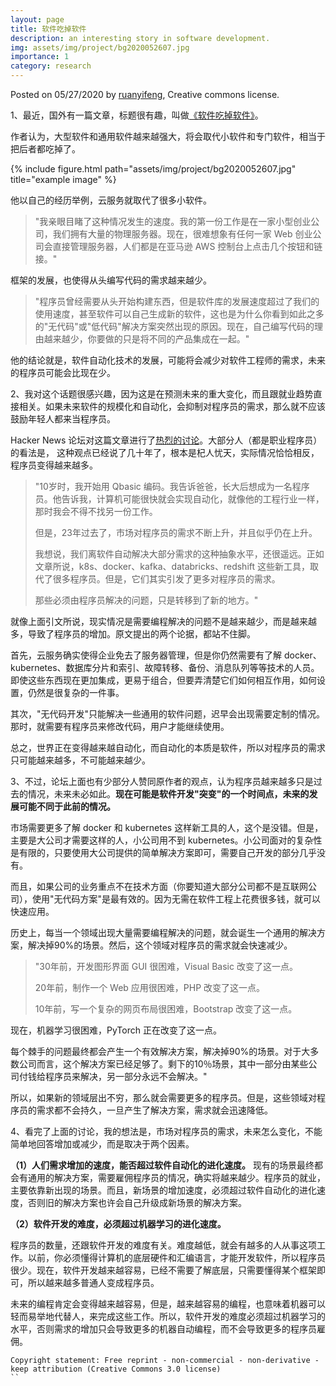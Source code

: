 ```yaml
---
layout: page
title: 软件吃掉软件
description: an interesting story in software development.
img: assets/img/project/bg2020052607.jpg
importance: 1
category: research
---
```


Posted on 05/27/2020 by [ruanyifeng](https://www.ruanyifeng.com/blog/2020/05/will-programmers-increase.html), Creative commons license. 

1、最近，国外有一篇文章，标题很有趣，叫做[《软件吃掉软件》](https://themargins.substack.com/p/software-will-eat-software-in-a-remote)。

作者认为，大型软件和通用软件越来越强大，将会取代小软件和专门软件，相当于把后者都吃掉了。

{% include figure.html path="assets/img/project/bg2020052607.jpg" title="example image"  %}

他以自己的经历举例，云服务就取代了很多小软件。

> "我亲眼目睹了这种情况发生的速度。我的第一份工作是在一家小型创业公司，我们拥有大量的物理服务器。现在，很难想象有任何一家 Web 创业公司会直接管理服务器，人们都是在亚马逊 AWS 控制台上点击几个按钮和链接。"

框架的发展，也使得从头编写代码的需求越来越少。

> "程序员曾经需要从头开始构建东西，但是软件库的发展速度超过了我们的使用速度，甚至软件可以自己生成新的软件，这也是为什么你看到如此之多的"无代码"或"低代码"解决方案突然出现的原因。现在，自己编写代码的理由越来越少，你要做的只是将不同的产品集成在一起。"

他的结论就是，软件自动化技术的发展，可能将会减少对软件工程师的需求，未来的程序员可能会比现在少。

2、我对这个话题很感兴趣，因为这是在预测未来的重大变化，而且跟就业趋势直接相关。如果未来软件的规模化和自动化，会抑制对程序员的需求，那么就不应该鼓励年轻人都来当程序员。

Hacker News 论坛对这篇文章进行了[热烈的讨论](https://news.ycombinator.com/item?id=23297463)。大部分人（都是职业程序员）的看法是， 这种观点已经说了几十年了，根本是杞人忧天，实际情况恰恰相反，程序员变得越来越多。

> "10岁时，我开始用 Qbasic 编码。我告诉爸爸，长大后想成为一名程序员。他告诉我，计算机可能很快就会实现自动化，就像他的工程行业一样，那时我会不得不找另一份工作。
>
> 但是，23年过去了，市场对程序员的需求不断上升，并且似乎仍在上升。
> 
> 我想说，我们离软件自动解决大部分需求的这种抽象水平，还很遥远。正如文章所说，k8s、docker、kafka、databricks、redshift 这些新工具，取代了很多程序员。但是，它们其实引发了更多对程序员的需求。
> 
> 那些必须由程序员解决的问题，只是转移到了新的地方。"

就像上面引文所说，现实情况是需要编程解决的问题不是越来越少，而是越来越多，导致了程序员的增加。原文提出的两个论据，都站不住脚。

首先，云服务确实使得企业免去了服务器管理，但是你仍然需要有了解 docker、kubernetes、数据库分片和索引、故障转移、备份、消息队列等等技术的人员。即使这些东西现在更加集成，更易于组合，但要弄清楚它们如何相互作用，如何设置，仍然是很复杂的一件事。

其次，"无代码开发"只能解决一些通用的软件问题，迟早会出现需要定制的情况。那时，就需要有程序员来修改代码，用户才能继续使用。

总之，世界正在变得越来越自动化，而自动化的本质是软件，所以对程序员的需求只可能越来越多，不可能越来越少。

3、不过，论坛上面也有少部分人赞同原作者的观点，认为程序员越来越多只是过去的情况，未来未必如此。**现在可能是软件开发"突变"的一个时间点，未来的发展可能不同于此前的情况。**

市场需要更多了解 docker 和 kubernetes 这样新工具的人，这个是没错。但是，主要是大公司才需要这样的人，小公司用不到 kubernetes。小公司面对的复杂性是有限的，只要使用大公司提供的简单解决方案即可，需要自己开发的部分几乎没有。

而且，如果公司的业务重点不在技术方面（你要知道大部分公司都不是互联网公司），使用"无代码方案"是最有效的。因为无需在软件工程上花费很多钱，就可以快速应用。

历史上，每当一个领域出现大量需要编程解决的问题，就会诞生一个通用的解决方案，解决掉90%的场景。然后，这个领域对程序员的需求就会快速减少。

> "30年前，开发图形界面 GUI 很困难，Visual Basic 改变了这一点。
>
> 20年前，制作一个 Web 应用很困难，PHP 改变了这一点。
>
> 10年前，写一个复杂的网页布局很困难，Bootstrap 改变了这一点。

现在，机器学习很困难，PyTorch 正在改变了这一点。

每个棘手的问题最终都会产生一个有效解决方案，解决掉90%的场景。对于大多数公司而言，这个解决方案已经足够了。剩下的10％场景，其中一部分由某些公司付钱给程序员来解决，另一部分永远不会解决。"

所以，如果新的领域层出不穷，那么就会需要更多的程序员。但是，这些领域对程序员的需求都不会持久，一旦产生了解决方案，需求就会迅速降低。

4、看完了上面的讨论，我的想法是，市场对程序员的需求，未来怎么变化，不能简单地回答增加或减少，而是取决于两个因素。

**（1）人们需求增加的速度，能否超过软件自动化的进化速度。**
现有的场景最终都会有通用的解决方案，需要雇佣程序员的情况，确实将越来越少。程序员的就业，主要依靠新出现的场景。而且，新场景的增加速度，必须超过软件自动化的进化速度，否则旧的解决方案也许会自己升级成新场景的解决方案。

**（2）软件开发的难度，必须超过机器学习的进化速度。**

程序员的数量，还跟软件开发的难度有关。难度越低，就会有越多的人从事这项工作。以前，你必须懂得计算机的底层硬件和汇编语言，才能开发软件，所以程序员很少。现在，软件开发越来越容易，已经不需要了解底层，只需要懂得某个框架即可，所以越来越多普通人变成程序员。

未来的编程肯定会变得越来越容易，但是，越来越容易的编程，也意味着机器可以轻而易举地代替人，来完成这些工作。所以，软件开发的难度必须超过机器学习的水平，否则需求的增加只会导致更多的机器自动编程，而不会导致更多的程序员雇佣。

```
Copyright statement: Free reprint - non-commercial - non-derivative - keep attribution (Creative Commons 3.0 license)
``